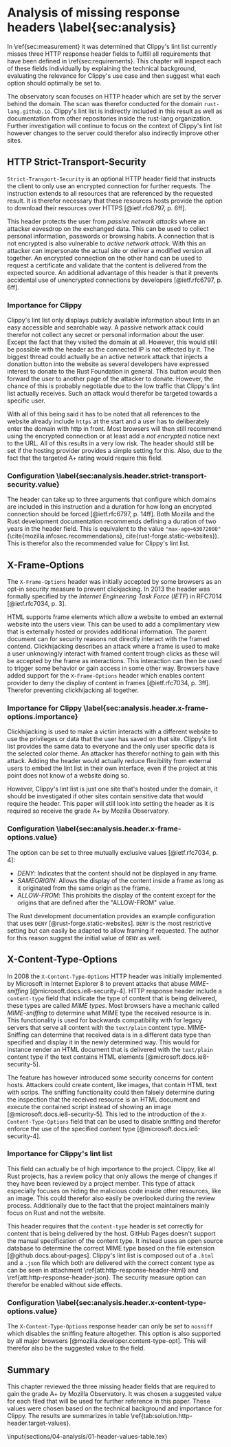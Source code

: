 # Analysis of missing response headers \label{sec:analysis}
<!-- Reviewed: 1x rewritten -->
In \ref{sec:measurement} it was determined that Clippy's lint list currently misses three HTTP response header fields to fulfill all requirements that have been defined in \ref{sec:requirements}. This chapter will inspect each of these fields individually by explaining the technical background, evaluating the relevance for Clippy's use case and then suggest what each option should optimally be set to.

The observatory scan focuses on HTTP header which are set by the server behind the domain. The scan was therefor conducted for the domain `rust-lang.github.io`. Clippy's lint list is indirectly included in this result as well as documentation from other repositories inside the rust-lang organization. Further investigation will continue to focus on the context of Clippy's lint list however changes to the server could therefor also indirectly improve other sites.

## HTTP Strict-Transport-Security
<!-- Reviewed: 1x rewritten -->
`Strict-Transport-Security` is an optional HTTP header field that instructs the client to only use an encrypted connection for further requests. The instruction extends to all resources that are referenced by the requested result. It is therefor necessary that these resources hosts provide the option to download their resources over HTTPS [@ietf.rfc6797, p. 6ff].

This header protects the user from _passive network attacks_ where an attacker eavesdrop on the exchanged data. This can be used to collect personal information, passwords or browsing habits. A connection that is not encrypted is also vulnerable to _active network attack_. With this an attacker can impersonate the actual site or deliver a modified version all together. An encrypted connection on the other hand can be used to request a certificate and validate that the content is delivered from the expected source. An additional advantage of this header is that it prevents accidental use of unencrypted connections by developers [@ietf.rfc6797, p. 6ff].

### Importance for Clippy
<!-- Reviewed: 1x rewritten -->
Clippy's lint list only displays publicly available information about lints in an easy accessible and searchable way. A passive network attack could therefor not collect any secret or personal information about the user. Except the fact that they visited the domain at all. However, this would still be possible with the header as the connected IP is not effected by it. The biggest thread could actually be an active network attack that injects a donation button into the website as several developers have expressed interest to donate to the Rust Foundation in general. This button would then forward the user to another page of the attacker to donate. However, the chance of this is probably negotiable due to the low traffic that Clippy's lint list actually receives. Such an attack would therefor be targeted towards a specific user.

With all of this being said it has to be noted that all references to the website already include `https` at the start and a user has to deliberately enter the domain with http in front. Most browsers will then still recommend using the encrypted connection or at least add a _not encrypted_ notice next to the URL. All of this results in a very low risk. The header should still be set if the hosting provider provides a simple setting for this. Also, due to the fact that the targeted A+ rating would require this field.

### Configuration \label{sec:analysis.header.strict-transport-security.value}
<!-- Reviewed: 1x rewritten -->
The header can take up to three arguments that configure which domains are included in this instruction and a duration for how long an encrypted connection should be forced [@ietf.rfc6797, p. 14ff]. Both Mozilla and the Rust development documentation recommends defining a duration of two years in the header field. This is equivalent to the value `"max-age=63072000"` (\cite{mozilla.infosec.recommendations}, cite{rust-forge.static-websites}). This is therefor also the recommended value for Clippy's lint list.

## X-Frame-Options
<!-- Reviewed: 1x rewritten -->
The `X-Frame-Options` header was initially accepted by some browsers as an opt-in security measure to prevent clickjacking. In 2013 the header was formally specified by the _Internet Engineering Task Force_ (_IETF_) in RFC7014 [@ietf.rfc7034, p. 3].

HTML supports frame elements which allow a website to embed an external website into the users view. This can be used to add a complimentary view that is externally hosted or provides additional information. The parent document can for security reasons not directly interact with the framed contend. Clickhijacking describes an attack where a frame is used to make a user unknowingly interact with framed content trough clicks as these will be accepted by the frame as interactions. This interaction can then be used to trigger some behavior or gain access in some other way. Browsers have added support for the `X-Frame-Options` header which enables content provider to deny the display of content in frames [@ietf.rfc7034, p. 3ff]. Therefor preventing clickhijacking all together.

### Importance for Clippy \label{sec:analysis.header.x-frame-options.importance}
<!-- Reviewed: 1x slight adjustments -->
Clickhijacking is used to make a victim interacts with a different website to use the privileges or data that the user has saved on that site. Clippy's lint list provides the same data to everyone and the only user specific data is the selected color theme. An attacker has therefor nothing to gain with this attack. Adding the header would actually reduce flexibility from external users to embed the lint list in their own interface, even if the project at this point does not know of a website doing so.

However, Clippy's lint list is just one site that's hosted under the domain, it should be investigated if other sites contain sensitive data that would require the header. This paper will still look into setting the header as it is required so receive the grade A+ by Mozilla Observatory.

### Configuration \label{sec:analysis.header.x-frame-options.value}
<!-- Reviewed: 1x slight adjustments -->
The option can be set to three mutually exclusive values [@ietf.rfc7034, p. 4]:

* _DENY_: Indicates that the content should not be displayed in any frame.
* _SAMEORIGIN_: Allows the display of the content inside a frame as long as it originated from the same origin as the frame.
* _ALLOW-FROM_: This prohibits the display of the content except for the origins that are defined after the "ALLOW-FROM" value.

The Rust development documentation provides an example configuration that uses `DENY` [@rust-forge.static-websites]. `DENY` is the most restrictive setting but can easily be adapted to allow framing if requested. The author for this reason suggest the initial value of `DENY` as well.

## X-Content-Type-Options
<!-- Reviewed: 1x slight adjustments -->
In 2008 the `X-Content-Type-Options` HTTP header was initially implemented by Microsoft in Internet Explorer 8 to prevent attacks that abuse _MIME-sniffing_ [@microsoft.docs.ie8-security-4]. HTTP response header include a `content-type` field that indicate the type of content that is being delivered, these types are called _MIME types_. Most browsers have a mechanic called _MIME-sniffing_ to determine what MIME type the received resource is in. This functionality is used for backwards compatibility with for legacy servers that serve all content with the `text/plain` content type. MIME-Sniffing can determine that received data is in a different data type than specified and display it in the newly determined way. This would for instance render an HTML document that is delivered with the `text/plain` content type if the text contains HTML elements [@microsoft.docs.ie8-security-5].

The feature has however introduced some security concerns for content hosts. Attackers could create content, like images, that contain HTML text with scrips. The sniffing functionality could then falsely determine during the inspection that the received resource is an HTML document and execute the contained script instead of showing an image [@microsoft.docs.ie8-security-5]. This led to the introduction of the `X-Content-Type-Options` field that can be used to disable sniffing and therefor enforce the use of the specified content type [@microsoft.docs.ie8-security-4].

### Importance for Clippy's lint list
<!-- Reviewed: 1x slight adjustments -->
This field can actually be of high importance to the project. Clippy, like all Rust projects, has a review policy that only allows the merge of changes if they have been reviewed by a project member. This type of attack especially focuses on hiding the malicious code inside other resources, like an image. This could therefor also easily be overlooked during the review process. Additionally due to the fact that the project maintainers mainly focus on Rust and not the website.

This header requires that the `content-type` header is set correctly for content that is being delivered by the host. GitHub Pages doesn't support the manual specification of the content type. It instead uses an open source database to determine the correct MIME type based on the file extension [@github.docs.about-pages]. Clippy's lint list is composed out of a `.html` and a `.json` file which both are delivered with the correct content type as can be seen in attachment \ref{att:http-response-header-html} and \ref{att:http-response-header-json}. The security measure option can therefor be enabled without side effects.

### Configuration \label{sec:analysis.header.x-content-type-options.value}
<!-- Reviewed: 1x newly written -->
The `X-Content-Type-Options` response header can only be set to `nosniff` which disables the sniffing feature altogether. This option is also supported by all major browsers [@mozilla.developer.content-type-opt]. This will therefor also be the suggested value to the field.

## Summary
<!-- Reviewed: 1x newly written -->
This chapter reviewed the three missing header fields that are required to gain the grade A+ by Mozilla Observatory. It was chosen a suggested value for each filed that will be used for further reference in this paper. These values were chosen based on the technical background and importance for Clippy. The results are summarizes in table \ref{tab:solution.http-header.target-values}.

\input{sections/04-analysis/01-header-values-table.tex}
